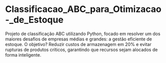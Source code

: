 # Classificacao_ABC_para_Otimizacao-_de_Estoque
Projeto de classificação ABC utilizando Python, focado em resolver um dos maiores desafios de empresas médias e grandes: a gestão eficiente de estoque. O objetivo? Reduzir custos de armazenagem em 20% e evitar rupturas de produtos críticos, garantindo que recursos sejam alocados de forma inteligente.
